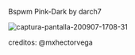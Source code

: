 Bspwm Pink-Dark by darch7 

![captura-pantalla-200907-1708-31](https://user-images.githubusercontent.com/70046164/92429096-5482b880-f167-11ea-87a5-b1187e2c3aea.png)

creditos: @mxhectorvega 
